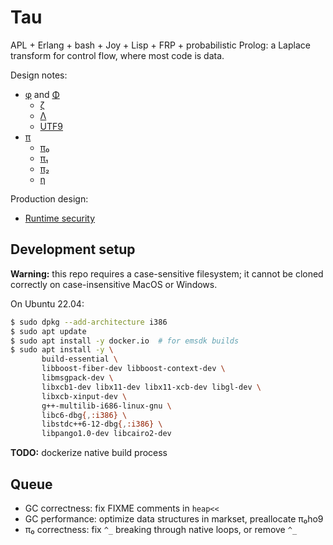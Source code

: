 # Tau
APL + Erlang + bash + Joy + Lisp + FRP + probabilistic Prolog: a Laplace transform for control flow, where most code is data.

Design notes:

+ [φ](doc/phi.md) and [Φ](doc/Phi.md)
  + [ζ](doc/zeta.md)
  + [Λ](doc/Lambda.md)
  + [UTF9](doc/utf9.md)
+ [π](doc/pi.md)
  + [π₀](doc/pi0.md)
  + [π₁](doc/pi1.md)
  + [π₂](doc/pi2.md)
  + [η](doc/eta.md)

Production design:

+ [Runtime security](doc/security.md)


## Development setup
**Warning:** this repo requires a case-sensitive filesystem; it cannot be cloned correctly on case-insensitive MacOS or Windows.

On Ubuntu 22.04:

```sh
$ sudo dpkg --add-architecture i386
$ sudo apt update
$ sudo apt install -y docker.io  # for emsdk builds
$ sudo apt install -y \
       build-essential \
       libboost-fiber-dev libboost-context-dev \
       libmsgpack-dev \
       libxcb1-dev libx11-dev libx11-xcb-dev libgl-dev \
       libxcb-xinput-dev \
       g++-multilib-i686-linux-gnu \
       libc6-dbg{,:i386} \
       libstdc++6-12-dbg{,:i386} \
       libpango1.0-dev libcairo2-dev
```

**TODO:** dockerize native build process


## Queue
+ GC correctness: fix FIXME comments in `heap<<`
+ GC performance: optimize data structures in markset, preallocate π₀ho9
+ π₀ correctness: fix `^_` breaking through native loops, or remove `^_`
